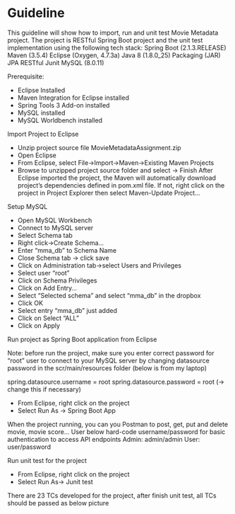 # Guideline

This guideline will show how to import, run and unit test Movie Metadata project. The project is RESTful Spring Boot project and the unit test implementation using the following tech stack:
Spring Boot (2.1.3.RELEASE)
Maven (3.5.4)
Eclipse (Oxygen, 4.7.3a)
Java 8 (1.8.0_25)
Packaging (JAR)
JPA
RESTful
Junit
MySQL (8.0.11)

Prerequisite:
-	Eclipse Installed
-	Maven Integration for Eclipse installed
-	Spring Tools 3 Add-on installed
-	MySQL installed
-	MySQL Worldbench installed

Import Project to Eclipse
-	Unzip project source file MovieMetadataAssignment.zip
-	Open Eclipse
-	From Eclipse, select File->Import->Maven->Existing Maven Projects
-	Browse to unzipped project source folder and select -> Finish 
After Eclipse imported the project, the Maven will automatically download project’s dependencies defined in pom.xml file. If not, right click on the project in Project Explorer then select Maven-Update Project…

Setup MySQL
-	Open MySQL Workbench 
-	Connect to MySQL server
-	Select Schema tab
-	Right click->Create Schema…
-	Enter “mma_db” to Schema Name
-	Close Schema tab -> click save
-	Click on Administration tab->select Users and Privileges
-	Select user “root” 
-	Click on Schema Privileges
-	Click on Add Entry…
-	Select “Selected schema” and select “mma_db” in the dropbox
-	Click OK
-	Select entry “mma_db” just added
-	Click on Select “ALL”
-	Click on Apply

Run project as Spring Boot application from Eclipse

Note: before run the project, make sure you enter correct password for “root” user to connect to your MySQL server by changing datasource password in the scr/main/resources folder (below is from my laptop)

spring.datasource.username = root
spring.datasource.password = root (-> change this if necessary)

-	From Eclipse, right click on the project
-	Select Run As -> Spring Boot App

When the project running, you can you Postman to post, get, put and delete movie, movie score…
User below hard-code username/password for basic authentication to access API endpoints
Admin: admin/admin
User: user/password

Run unit test for the project

-	From Eclipse, right click on the project
-	Select Run As-> Junit test

There are 23 TCs developed for the project, after finish unit test, all TCs should be passed as below picture

